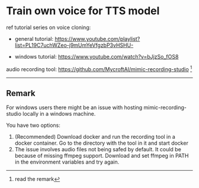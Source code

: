 # Train own voice for TTS model

ref tutorial series on voice cloning:

- general tutorial: <https://www.youtube.com/playlist?list=PL19C7uchWZeo-j9mUmYeVfgzbP3vHSHU->

- windows tutorial: <https://www.youtube.com/watch?v=bJjzSo_fOS8>

audio recording tool: <https://github.com/MycroftAI/mimic-recording-studio> [^1]

[^1]: read the remark

---

## Remark

For windows users there might be an issue with hosting mimic-recording-studio locally in a windows machine.

You have two options:

1. (Recommended) Download docker and run the recording tool in a docker container. Go to the directory with the tool in it and start docker
2. The issue involves audio files not being safed by default. It could be because of missing ffmpeg support. Download and set ffmpeg in PATH in the environment variables and try again.
